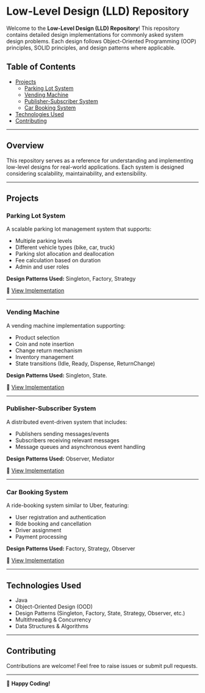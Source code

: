 # Low-Level Design (LLD) Repository

Welcome to the **Low-Level Design (LLD) Repository**! This repository contains detailed design implementations for commonly asked system design problems. Each design follows Object-Oriented Programming (OOP) principles, SOLID principles, and design patterns where applicable.

## Table of Contents
- [Projects](#projects)
  - [Parking Lot System](#parking-lot-system)
  - [Vending Machine](#vending-machine)
  - [Publisher-Subscriber System](#publisher-subscriber-system)
  - [Car Booking System](#car-booking-system)
- [Technologies Used](#technologies-used)
- [Contributing](#contributing)

---

## Overview
This repository serves as a reference for understanding and implementing low-level designs for real-world applications. Each system is designed considering scalability, maintainability, and extensibility.

---

## Projects

### Parking Lot System
A scalable parking lot management system that supports:
- Multiple parking levels
- Different vehicle types (bike, car, truck)
- Parking slot allocation and deallocation
- Fee calculation based on duration
- Admin and user roles

**Design Patterns Used:** Singleton, Factory, Strategy

📌 [View Implementation](https://github.com/manvi0308/LLD-MachineCoding/tree/main/src/ParkingLot)

---

### Vending Machine
A vending machine implementation supporting:
- Product selection
- Coin and note insertion
- Change return mechanism
- Inventory management
- State transitions (Idle, Ready, Dispense, ReturnChange)

**Design Patterns Used:** Singleton, State.

📌 [View Implementation](https://github.com/manvi0308/LLD-MachineCoding/tree/main/src/StateDesignPattern/VendingMachine)

---

### Publisher-Subscriber System
A distributed event-driven system that includes:
- Publishers sending messages/events
- Subscribers receiving relevant messages
- Message queues and asynchronous event handling

**Design Patterns Used:** Observer, Mediator

📌 [View Implementation](https://github.com/manvi0308/LLD-MachineCoding/tree/main/src/PubSubSystem)

---

### Car Booking System
A ride-booking system similar to Uber, featuring:
- User registration and authentication
- Ride booking and cancellation
- Driver assignment
- Payment processing

**Design Patterns Used:** Factory, Strategy, Observer

📌 [View Implementation](https://github.com/manvi0308/LLD-MachineCoding/tree/main/src/CarBookingSystem)

---

## Technologies Used
- Java
- Object-Oriented Design (OOD)
- Design Patterns (Singleton, Factory, State, Strategy, Observer, etc.)
- Multithreading & Concurrency
- Data Structures & Algorithms

---

## Contributing
Contributions are welcome! Feel free to raise issues or submit pull requests.

---

🚀 **Happy Coding!**

